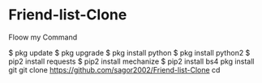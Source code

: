 # Friend-list-Clone
Floow my Command

$ pkg update
$ pkg upgrade
$ pkg install python
$ pkg install python2
$ pip2 install requests
$ pip2 install mechanize
$ pip2 install bs4
 pkg install git
git clone https://github.com/sagor2002/Friend-list-Clone
cd
